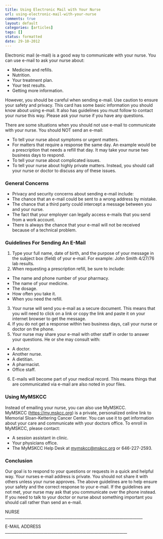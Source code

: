 ```yaml
---
title: Using Electronic Mail with Your Nurse
url: using-electronic-mail-with-your-nurse
comments: true
layout: default
categories: [articles]
tags: []
status: formatted
date: 29-10-2012
---
```

Electronic mail (e-mail) is a good way to communicate with your nurse. You can use e-mail to ask your nurse about: 
 
* Medicine and refills. 
* Nutrition.
* Your treatment plan.
* Your test results.
* Getting more information. 

However, you should be careful when sending e-mail. Use caution to ensure your safety and privacy.  This card has some basic information you should know about using e-mail. It also has guidelines you must follow to contact your nurse this way.  Please ask your nurse if you have any questions. 

There are some situations when you should not use e-mail to communicate with your nurse. You should NOT send an e-mail:

* To tell your nurse about symptoms or urgent matters. 
* For matters that require a response the same day.  An example would be a prescription that needs a refill that day. It may take your nurse two business days to respond. 
* To tell your nurse about complicated issues.
* To tell your nurse about highly private matters. 
Instead, you should call your nurse or doctor to discuss any of these issues. 

### General Concerns
* Privacy and security concerns about sending e-mail include: 
* The chance that an e-mail could be sent to a wrong address by mistake.
* The chance that a third party could intercept a message between you and your nurse.
* The fact that your employer can legally access e-mails that you send from a work account.
* There is always the chance that your e-mail will not be received because of a technical problem.

### Guidelines For Sending An E-Mail
1. Type your full name, date of birth, and the purpose of your message in the subject box (field) of your e-mail.  For example: John Smith 4/27/76 lab results. 
2. When requesting a prescription refill, be sure to include: 

* The name and phone number of your pharmacy.
* The name of your medicine.
* The dosage. 
* How often you take it. 
* When you need the refill. 
3. Your nurse will send you e-mail as a secure document.  This means that you will need to click on a link or copy the link and paste it on your internet browser to get the message.  
4. If you do not get a response within two business days, call your nurse or doctor on the phone.
5. Your nurse may share your e-mail with other staff in order to answer your questions. He or she may consult with:

* A doctor. 
* Another nurse. 
* A dietitian.
* A pharmacist. 
* Office staff. 
6. E-mails will become part of your medical record.  This means things that are communicated via e-mail are also noted in your files. 

### Using MyMSKCC
Instead of emailing your nurse, you can also use MyMSKCC.  
MyMSKCC (https://my.mskcc.org) is a private, personalized online link to Memorial Sloan-Kettering Cancer Center. You can use it to get information about your care and communicate with your doctors office. To enroll in MyMSKCC, please contact:

* A session assistant in clinic.
* Your physicians office.
* The MyMSKCC Help Desk at mymskcc@mskcc.org or 646-227-2593.

### Conclusion
Our goal is to respond to your questions or requests in a quick and helpful way.  Your nurses e-mail address is private. You should not share it with others unless your nurse approves. The above guidelines are to help ensure your safety and the correct response to your e-mail.  If the guidelines are not met, your nurse may ask that you communicate over the phone instead.  If you need to talk to your doctor or nurse about something important you should call rather than send an e-mail. 

NURSE _______________________________________________________________________

E-MAIL ADDRESS _______________________________________________________________
